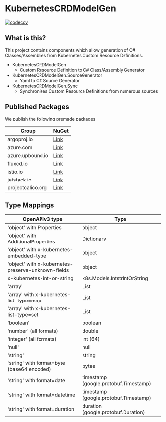 # KubernetesCRDModelGen
[![codecov](https://codecov.io/gh/IvanJosipovic/KubernetesCRDModelGen/branch/alpha/graph/badge.svg?token=Xxq5yw1TtO)](https://codecov.io/gh/IvanJosipovic/KubernetesCRDModelGen)

## What is this?
This project contains components which allow generation of C# Classes/Assemblies from Kubernetes Custom Resource Definitions.

- KubernetesCRDModelGen
  - Custom Resource Definition to C# Class/Assembly Generator
- KubernetesCRDModelGen.SourceGenerator
  - Yaml to C# Source Generator
- KubernetesCRDModelGen.Sync
  - Synchronizes Custom Resource Definitions from numerous sources

## Published Packages
We publish the following premade packages

| Group | NuGet |
|---|---|
| argoproj.io | [Link](https://www.nuget.org/packages/KubernetesCRDModelGen.Models.argoproj.io/1.0.0-alpha.33) |
| azure.com | [Link](https://www.nuget.org/packages/KubernetesCRDModelGen.Models.azure.com/1.0.0-alpha.33)  |
| azure.upbound.io | [Link](https://www.nuget.org/packages/KubernetesCRDModelGen.Models.azure.upbound.io/1.0.0-alpha.33) |
| fluxcd.io | [Link](https://www.nuget.org/packages/KubernetesCRDModelGen.Models.fluxcd.io/1.0.0-alpha.33) |
| istio.io | [Link](https://www.nuget.org/packages/KubernetesCRDModelGen.Models.istio.io/1.0.0-alpha.33) |
| jetstack.io | [Link](https://www.nuget.org/packages/KubernetesCRDModelGen.Models.jetstack.io/1.0.0-alpha.33) |
| projectcalico.org | [Link](https://www.nuget.org/packages/KubernetesCRDModelGen.Models.projectcalico.org/1.0.0-alpha.33) |

## Type Mappings

| OpenAPIv3 type | Type |
|---|---|
| 'object' with Properties | object |
| 'object' with AdditionalProperties | Dictionary
| 'object' with x-kubernetes-embedded-type | object |
| 'object' with x-kubernetes-preserve-unknown-fields | object |
| x-kubernetes-int-or-string | k8s.Models.IntstrIntOrString |
| 'array' | List |
| 'array' with x-kubernetes-list-type=map | List |
| 'array' with x-kubernetes-list-type=set | List |
| 'boolean' | boolean |
| 'number' (all formats) | double |
| 'integer' (all formats) | int (64) |
| 'null' | null |
| 'string' | string |
| 'string' with format=byte (base64 encoded) | bytes |
| 'string' with format=date | timestamp (google.protobuf.Timestamp) |
| 'string' with format=datetime | timestamp (google.protobuf.Timestamp) |
| 'string' with format=duration | duration (google.protobuf.Duration) |
